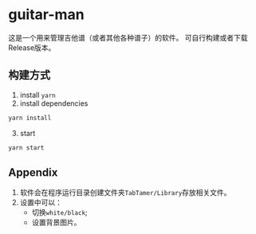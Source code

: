 # guitar-man
这是一个用来管理吉他谱（或者其他各种谱子）的软件。
可自行构建或者下载Release版本。

## 构建方式
1. install `yarn`
2. install dependencies
```bash
yarn install
```
3. start
```bash
yarn start
```

## Appendix
1. 软件会在程序运行目录创建文件夹`TabTamer/Library`存放相关文件。
2. 设置中可以：
    - 切换`white/black`;
    - 设置背景图片。
